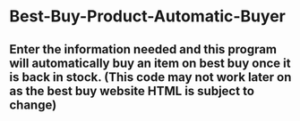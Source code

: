 # Best-Buy-Product-Automatic-Buyer
## Enter the information needed and this program will automatically buy an item on best buy once it is back in stock. (This code may not work later on as the best buy website HTML is subject to change)
